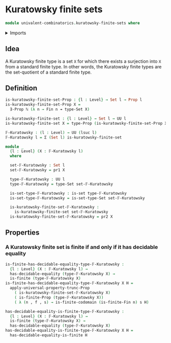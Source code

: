 # Kuratowsky finite sets

```agda
module univalent-combinatorics.kuratowsky-finite-sets where
```

<details><summary>Imports</summary>

```agda
open import elementary-number-theory.natural-numbers
open import foundation.decidable-equality
open import foundation.dependent-pair-types
open import foundation.existential-quantification
open import foundation.propositional-truncations
open import foundation.propositions
open import foundation.sets
open import foundation.surjective-maps
open import foundation.universe-levels
open import univalent-combinatorics.equality-finite-types
open import univalent-combinatorics.finite-types
open import univalent-combinatorics.image-of-maps
open import univalent-combinatorics.standard-finite-types
```

</details>

## Idea

A Kuratowsky finite type is a set `X` for which there exists a surjection into `X` from a standard finite type. In other words, the Kuratowsky finite types are the set-quotient of a standard finite type.

## Definition

```agda
is-kuratowsky-finite-set-Prop : {l : Level} → Set l → Prop l
is-kuratowsky-finite-set-Prop X =
  ∃-Prop ℕ (λ n → Fin n ↠ type-Set X)

is-kuratowsky-finite-set : {l : Level} → Set l → UU l
is-kuratowsky-finite-set X = type-Prop (is-kuratowsky-finite-set-Prop X)

𝔽-Kuratowsky : (l : Level) → UU (lsuc l)
𝔽-Kuratowsky l = Σ (Set l) is-kuratowsky-finite-set

module _
  {l : Level} (X : 𝔽-Kuratowsky l)
  where

  set-𝔽-Kuratowsky : Set l
  set-𝔽-Kuratowsky = pr1 X

  type-𝔽-Kuratowsky : UU l
  type-𝔽-Kuratowsky = type-Set set-𝔽-Kuratowsky

  is-set-type-𝔽-Kuratowsky : is-set type-𝔽-Kuratowsky
  is-set-type-𝔽-Kuratowsky = is-set-type-Set set-𝔽-Kuratowsky

  is-kuratowsky-finite-set-𝔽-Kuratowsky :
    is-kuratowsky-finite-set set-𝔽-Kuratowsky
  is-kuratowsky-finite-set-𝔽-Kuratowsky = pr2 X
```

## Properties

### A Kuratowsky finite set is finite if and only if it has decidable equality

```agda
is-finite-has-decidable-equality-type-𝔽-Kuratowsky :
  {l : Level} (X : 𝔽-Kuratowsky l) →
  has-decidable-equality (type-𝔽-Kuratowsky X) →
  is-finite (type-𝔽-Kuratowsky X)
is-finite-has-decidable-equality-type-𝔽-Kuratowsky X H =
  apply-universal-property-trunc-Prop
    ( is-kuratowsky-finite-set-𝔽-Kuratowsky X)
    ( is-finite-Prop (type-𝔽-Kuratowsky X))
    ( λ (n , f , s) → is-finite-codomain (is-finite-Fin n) s H)

has-decidable-equality-is-finite-type-𝔽-Kuratowsky :
  {l : Level} (X : 𝔽-Kuratowsky l) →
  is-finite (type-𝔽-Kuratowsky X) →
  has-decidable-equality (type-𝔽-Kuratowsky X)
has-decidable-equality-is-finite-type-𝔽-Kuratowsky X H =
  has-decidable-equality-is-finite H
```
